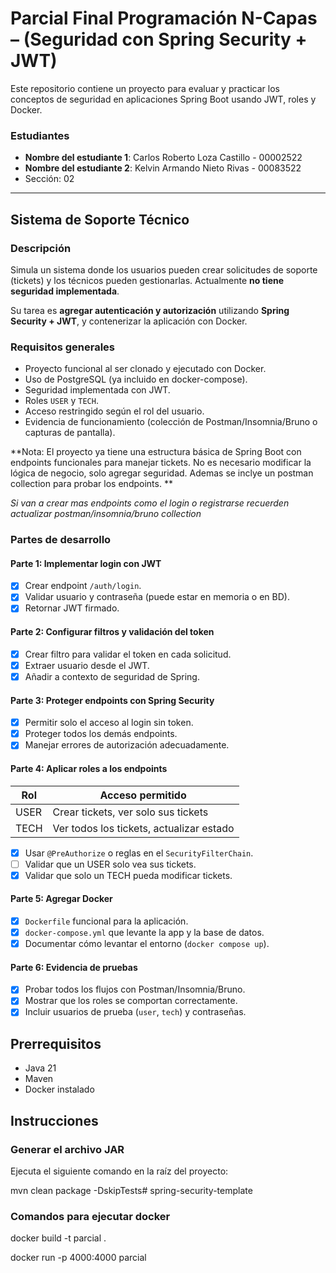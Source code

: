# Parcial Final Programación N-Capas – (Seguridad con Spring Security + JWT)

Este repositorio contiene un proyecto para evaluar y practicar los conceptos de seguridad en aplicaciones Spring Boot usando JWT, roles y Docker.

### Estudiantes
- **Nombre del estudiante 1**: Carlos Roberto Loza Castillo - 00002522
- **Nombre del estudiante 2**: Kelvin Armando Nieto Rivas - 00083522
- Sección: 02
---

## Sistema de Soporte Técnico

### Descripción
Simula un sistema donde los usuarios pueden crear solicitudes de soporte (tickets) y los técnicos pueden gestionarlas. Actualmente **no tiene seguridad implementada**.

Su tarea es **agregar autenticación y autorización** utilizando **Spring Security + JWT**, y contenerizar la aplicación con Docker.

### Requisitos generales

- Proyecto funcional al ser clonado y ejecutado con Docker.
- Uso de PostgreSQL (ya incluido en docker-compose).
- Seguridad implementada con JWT.
- Roles `USER` y `TECH`.
- Acceso restringido según el rol del usuario.
- Evidencia de funcionamiento (colección de Postman/Insomnia/Bruno o capturas de pantalla).

**Nota: El proyecto ya tiene una estructura básica de Spring Boot con endpoints funcionales para manejar tickets. No es necesario modificar la lógica de negocio, solo agregar seguridad. Ademas se inclye un postman collection para probar los endpoints. **

_Si van a crear mas endpoints como el login o registrarse recuerden actualizar postman/insomnia/bruno collection_

### Partes de desarrollo

#### Parte 1: Implementar login con JWT
- [x] Crear endpoint `/auth/login`.
- [x] Validar usuario y contraseña (puede estar en memoria o en BD).
- [x] Retornar JWT firmado.

#### Parte 2: Configurar filtros y validación del token
- [x] Crear filtro para validar el token en cada solicitud.
- [x] Extraer usuario desde el JWT.
- [x] Añadir a contexto de seguridad de Spring.

#### Parte 3: Proteger endpoints con Spring Security
- [x] Permitir solo el acceso al login sin token.
- [x] Proteger todos los demás endpoints.
- [x] Manejar errores de autorización adecuadamente.

#### Parte 4: Aplicar roles a los endpoints

| Rol   | Acceso permitido                                 |
|--------|--------------------------------------------------|
| USER  | Crear tickets, ver solo sus tickets              |
| TECH  | Ver todos los tickets, actualizar estado         |

- [x] Usar `@PreAuthorize` o reglas en el `SecurityFilterChain`.
- [ ] Validar que un USER solo vea sus tickets.
- [x] Validar que solo un TECH pueda modificar tickets.

#### Parte 5: Agregar Docker
- [x] `Dockerfile` funcional para la aplicación.
- [x] `docker-compose.yml` que levante la app y la base de datos.
- [x] Documentar cómo levantar el entorno (`docker compose up`).

#### Parte 6: Evidencia de pruebas
- [x] Probar todos los flujos con Postman/Insomnia/Bruno.
- [x] Mostrar que los roles se comportan correctamente.
- [x] Incluir usuarios de prueba (`user`, `tech`) y contraseñas.

## Prerrequisitos
- Java 21
- Maven
- Docker instalado

## Instrucciones

### Generar el archivo JAR
Ejecuta el siguiente comando en la raíz del proyecto:

mvn clean package -DskipTests# spring-security-template

### Comandos para ejecutar docker

docker build -t parcial .

docker run -p 4000:4000 parcial
